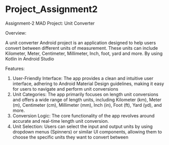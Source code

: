 # Project_Assignment2

Assignment-2 MAD Project: Unit Converter

Overview:

A unit converter Android project is an application designed to help users convert between different 
units of measurement. These units can include Kilometer, Meter, Centimeter, Millimeter, Inch,
foot, yard and more. By using Kotlin in Android Studio

Features:

1. User-Friendly Interface: The app provides a clean and intuitive user interface, adhering to 
Android Material Design guidelines, making it easy for users to navigate and perform unit 
conversions
2. Unit Categories: The app primarily focuses on length unit conversions and offers a wide range 
of length units, including Kilometer (km), Meter (m), Centimeter (cm), Millimeter (mm), Inch 
(in), Foot (ft), Yard (yd), and more.
3. Conversion Logic: The core functionality of the app revolves around accurate and real-time 
length unit conversion. 
4. Unit Selection: Users can select the input and output units by using dropdown menus (Spinners) 
or similar UI components, allowing them to choose the specific units they want to convert between

